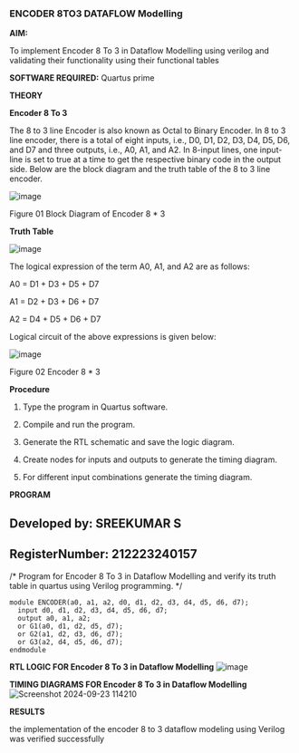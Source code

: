 ### ENCODER 8TO3 DATAFLOW Modelling

**AIM:**

To implement  Encoder 8 To 3 in Dataflow Modelling using verilog and validating their functionality using their functional tables

**SOFTWARE REQUIRED:** Quartus prime

**THEORY**

**Encoder 8 To 3**

The 8 to 3 line Encoder is also known as Octal to Binary Encoder. In 8 to 3 line encoder, there is a total of eight inputs, i.e., D0, D1, D2, D3, D4, D5, D6, and D7 and three outputs, i.e., A0, A1, and A2. In 8-input lines, one input-line is set to true at a time to get the respective binary code in the output side. Below are the block diagram and the truth table of the 8 to 3 line encoder.

![image](https://github.com/naavaneetha/ENCODER8TO3DATAFLOW/assets/154305477/0bc242c1-eb9e-4c47-afe5-30428470efc3)

Figure 01  Block Diagram of Encoder 8 * 3

**Truth Table**

![image](https://github.com/naavaneetha/ENCODER8TO3DATAFLOW/assets/154305477/35496b14-ae6e-4cd1-9abd-d6736b576575)

The logical expression of the term A0, A1, and A2 are as follows:

A0 = D1 + D3 + D5 + D7

A1 = D2 + D3 + D6 + D7

A2 = D4 + D5 + D6 + D7

Logical circuit of the above expressions is given below:

![image](https://github.com/naavaneetha/ENCODER8TO3DATAFLOW/assets/154305477/95acaee6-c873-4c75-89eb-ef09fb158053)

Figure 02  Encoder 8 * 3

**Procedure**

1.	Type the program in Quartus software.

2.	Compile and run the program.

3.	Generate the RTL schematic and save the logic diagram.

4.	Create nodes for inputs and outputs to generate the timing diagram.

5.	For different input combinations generate the timing diagram.



**PROGRAM**


## Developed by: SREEKUMAR S
## RegisterNumber: 212223240157
/* Program for Encoder 8 To 3 in Dataflow Modelling and verify its truth table in quartus using Verilog programming. */
```
module ENCODER(a0, a1, a2, d0, d1, d2, d3, d4, d5, d6, d7);
  input d0, d1, d2, d3, d4, d5, d6, d7;
  output a0, a1, a2;
  or G1(a0, d1, d2, d5, d7);  
  or G2(a1, d2, d3, d6, d7);  
  or G3(a2, d4, d5, d6, d7);  
endmodule

```
**RTL LOGIC FOR Encoder 8 To 3 in Dataflow Modelling**
![image](https://github.com/user-attachments/assets/162de99b-fbd6-4d0e-8e5c-415c06ca62e8)

**TIMING DIAGRAMS FOR Encoder 8 To 3 in Dataflow Modelling**
![Screenshot 2024-09-23 114210](https://github.com/user-attachments/assets/77297aec-bccc-41cb-a087-f1013bc75d38)

**RESULTS**

the implementation of the encoder 8 to 3 dataflow modeling using Verilog was verified successfully




